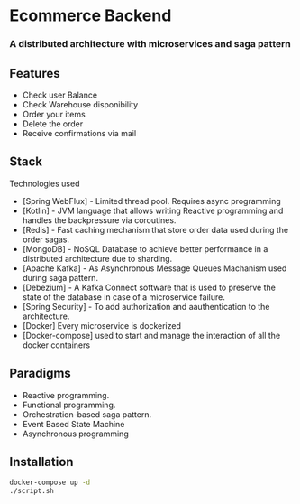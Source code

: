 # Ecommerce Backend 
### A distributed architecture with microservices and saga pattern

## Features

- Check user Balance
- Check Warehouse disponibility
- Order your items
- Delete the order
- Receive confirmations via mail

## Stack

Technologies used

- [Spring WebFlux] - Limited thread pool. Requires async programming
- [Kotlin] - JVM language that allows writing Reactive programming and handles the backpressure via coroutines.
- [Redis] - Fast caching mechanism that store order data used during the order sagas.
- [MongoDB] - NoSQL Database to achieve better performance in a distributed architecture due to sharding.
- [Apache Kafka] - As Asynchronous Message Queues Machanism used during saga pattern.
- [Debezium] - A Kafka Connect software that is used to preserve the state of the database in case of a microservice failure.
- [Spring Security] - To add authorization and aauthentication to the architecture.
- [Docker] Every microservice is dockerized
- [Docker-compose] used to start and manage the interaction of all the docker containers

## Paradigms
 - Reactive programming.
 - Functional programming.
 - Orchestration-based saga pattern.
 - Event Based State Machine
 - Asynchronous programming
 
## Installation

```sh
docker-compose up -d
./script.sh
```





